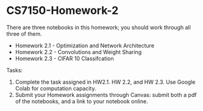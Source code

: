 # CS7150-Homework-2

There are three notebooks in this homework; you should work through all three of them.

- Homework 2.1 - Optimization and Network Architecture
- Homework 2.2 - Convolutions and Weight Sharing
- Homework 2.3 - CIFAR 10 Classifcation

Tasks:

1. Complete the task assigned in HW2.1. HW 2.2, and HW 2.3.  Use Google Colab for computation capacity.
2. Submit your Homework assignments through Canvas: submit both a pdf of the notebooks, and a link to your notebook online.
